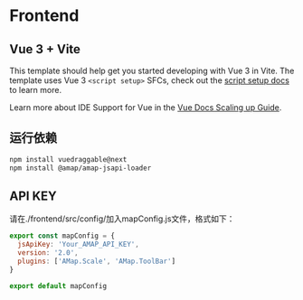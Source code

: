 # Frontend

## Vue 3 + Vite

This template should help get you started developing with Vue 3 in Vite. The template uses Vue 3 `<script setup>` SFCs, check out the [script setup docs](https://v3.vuejs.org/api/sfc-script-setup.html#sfc-script-setup) to learn more.

Learn more about IDE Support for Vue in the [Vue Docs Scaling up Guide](https://vuejs.org/guide/scaling-up/tooling.html#ide-support).

## 运行依赖

```bash
npm install vuedraggable@next
npm install @amap/amap-jsapi-loader
```

## API KEY

请在./frontend/src/config/加入mapConfig.js文件，格式如下：

```js
export const mapConfig = {
  jsApiKey: 'Your_AMAP_API_KEY',
  version: '2.0',
  plugins: ['AMap.Scale', 'AMap.ToolBar']
}

export default mapConfig 
```